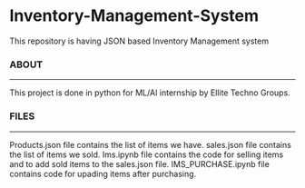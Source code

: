 # Inventory-Management-System
This repository is having JSON based Inventory Management system 

### ABOUT
---
This project is done in python for ML/AI internship by Ellite Techno Groups.

### FILES
---
Products.json file contains the list of items we have.
sales.json file contains the list of items we sold.
Ims.ipynb file contains the code for selling items and to add sold items to the sales.json file.
IMS_PURCHASE.ipynb file contains code for upading items after purchasing.
